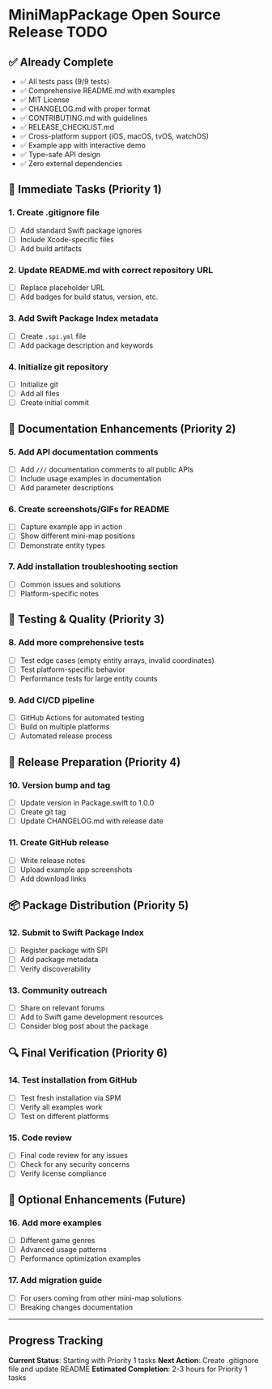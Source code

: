 # MiniMapPackage Open Source Release TODO

## ✅ Already Complete
- ✅ All tests pass (9/9 tests)
- ✅ Comprehensive README.md with examples
- ✅ MIT License
- ✅ CHANGELOG.md with proper format
- ✅ CONTRIBUTING.md with guidelines
- ✅ RELEASE_CHECKLIST.md
- ✅ Cross-platform support (iOS, macOS, tvOS, watchOS)
- ✅ Example app with interactive demo
- ✅ Type-safe API design
- ✅ Zero external dependencies

## 🔧 Immediate Tasks (Priority 1)

### 1. Create .gitignore file
- [ ] Add standard Swift package ignores
- [ ] Include Xcode-specific files
- [ ] Add build artifacts

### 2. Update README.md with correct repository URL
- [ ] Replace placeholder URL
- [ ] Add badges for build status, version, etc.

### 3. Add Swift Package Index metadata
- [ ] Create `.spi.yml` file
- [ ] Add package description and keywords

### 4. Initialize git repository
- [ ] Initialize git
- [ ] Add all files
- [ ] Create initial commit

## 📝 Documentation Enhancements (Priority 2)

### 5. Add API documentation comments
- [ ] Add `///` documentation comments to all public APIs
- [ ] Include usage examples in documentation
- [ ] Add parameter descriptions

### 6. Create screenshots/GIFs for README
- [ ] Capture example app in action
- [ ] Show different mini-map positions
- [ ] Demonstrate entity types

### 7. Add installation troubleshooting section
- [ ] Common issues and solutions
- [ ] Platform-specific notes

## 🧪 Testing & Quality (Priority 3)

### 8. Add more comprehensive tests
- [ ] Test edge cases (empty entity arrays, invalid coordinates)
- [ ] Test platform-specific behavior
- [ ] Performance tests for large entity counts

### 9. Add CI/CD pipeline
- [ ] GitHub Actions for automated testing
- [ ] Build on multiple platforms
- [ ] Automated release process

## 🚀 Release Preparation (Priority 4)

### 10. Version bump and tag
- [ ] Update version in Package.swift to 1.0.0
- [ ] Create git tag
- [ ] Update CHANGELOG.md with release date

### 11. Create GitHub release
- [ ] Write release notes
- [ ] Upload example app screenshots
- [ ] Add download links

## 📦 Package Distribution (Priority 5)

### 12. Submit to Swift Package Index
- [ ] Register package with SPI
- [ ] Add package metadata
- [ ] Verify discoverability

### 13. Community outreach
- [ ] Share on relevant forums
- [ ] Add to Swift game development resources
- [ ] Consider blog post about the package

## 🔍 Final Verification (Priority 6)

### 14. Test installation from GitHub
- [ ] Test fresh installation via SPM
- [ ] Verify all examples work
- [ ] Test on different platforms

### 15. Code review
- [ ] Final code review for any issues
- [ ] Check for any security concerns
- [ ] Verify license compliance

## 🎯 Optional Enhancements (Future)

### 16. Add more examples
- [ ] Different game genres
- [ ] Advanced usage patterns
- [ ] Performance optimization examples

### 17. Add migration guide
- [ ] For users coming from other mini-map solutions
- [ ] Breaking changes documentation

---

## Progress Tracking

**Current Status**: Starting with Priority 1 tasks
**Next Action**: Create .gitignore file and update README
**Estimated Completion**: 2-3 hours for Priority 1 tasks 